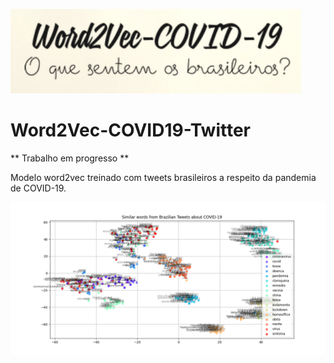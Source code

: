 ![Word2Vec-COVID19-Twitter](https://github.com/HAILab-PUCPR/Word2Vec-COVID19-Twitter/blob/master/w2v.png?raw=true)
# Word2Vec-COVID19-Twitter

** Trabalho em progresso **

Modelo word2vec treinado com tweets brasileiros a respeito da pandemia de COVID-19.

![Palavras similares](https://github.com/HAILab-PUCPR/Word2Vec-COVID19-Twitter/blob/master/Figure_0.png?raw=true)
